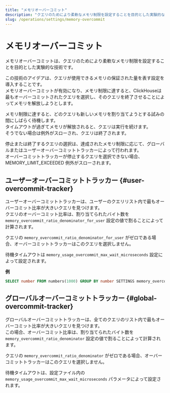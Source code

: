 ```yaml
---
title: "メモリオーバーコミット"
description: "クエリのためにより柔軟なメモリ制限を設定することを目的とした実験的な技術。"
slug: /operations/settings/memory-overcommit
---
```



# メモリオーバーコミット

メモリオーバーコミットは、クエリのためにより柔軟なメモリ制限を設定することを目的とした実験的な技術です。

この技術のアイデアは、クエリが使用できるメモリの保証された量を表す設定を導入することです。  
メモリオーバーコミットが有効になり、メモリ制限に達すると、ClickHouseは最もオーバーコミットされたクエリを選択し、そのクエリを終了させることによってメモリを解放しようとします。

メモリ制限に達すると、どのクエリも新しいメモリを割り当てようとする試みの間にしばらく待機します。  
タイムアウトが過ぎてメモリが解放されると、クエリは実行を続けます。  
そうでない場合は例外がスローされ、クエリは終了されます。

停止または終了するクエリの選択は、達成されたメモリ制限に応じて、グローバルまたはユーザーオーバーコミットトラッカーによって行われます。  
オーバーコミットトラッカーが停止するクエリを選択できない場合、MEMORY_LIMIT_EXCEEDED 例外がスローされます。

## ユーザーオーバーコミットトラッカー {#user-overcommit-tracker}

ユーザーオーバーコミットトラッカーは、ユーザーのクエリリスト内で最もオーバーコミット比率が大きいクエリを見つけます。  
クエリのオーバーコミット比率は、割り当てられたバイト数を `memory_overcommit_ratio_denominator_for_user` 設定の値で割ることによって計算されます。

クエリの `memory_overcommit_ratio_denominator_for_user` がゼロである場合、オーバーコミットトラッカーはこのクエリを選択しません。

待機タイムアウトは `memory_usage_overcommit_max_wait_microseconds` 設定によって設定されます。

**例**

```sql
SELECT number FROM numbers(1000) GROUP BY number SETTINGS memory_overcommit_ratio_denominator_for_user=4000, memory_usage_overcommit_max_wait_microseconds=500
```

## グローバルオーバーコミットトラッカー {#global-overcommit-tracker}

グローバルオーバーコミットトラッカーは、全てのクエリのリスト内で最もオーバーコミット比率が大きいクエリを見つけます。  
この場合、オーバーコミット比率は、割り当てられたバイト数を `memory_overcommit_ratio_denominator` 設定の値で割ることによって計算されます。

クエリの `memory_overcommit_ratio_denominator` がゼロである場合、オーバーコミットトラッカーはこのクエリを選択しません。

待機タイムアウトは、設定ファイル内の `memory_usage_overcommit_max_wait_microseconds` パラメータによって設定されます。
